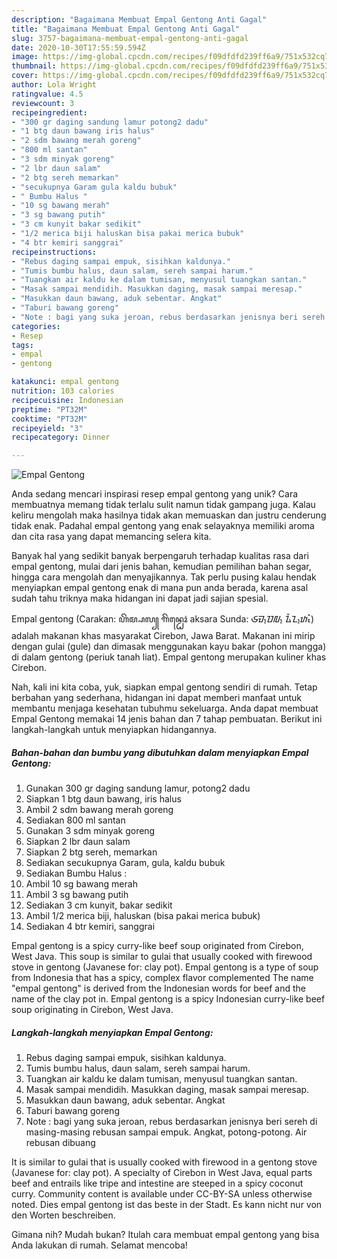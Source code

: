 ```yaml
---
description: "Bagaimana Membuat Empal Gentong Anti Gagal"
title: "Bagaimana Membuat Empal Gentong Anti Gagal"
slug: 3757-bagaimana-membuat-empal-gentong-anti-gagal
date: 2020-10-30T17:55:59.594Z
image: https://img-global.cpcdn.com/recipes/f09dfdfd239ff6a9/751x532cq70/empal-gentong-foto-resep-utama.jpg
thumbnail: https://img-global.cpcdn.com/recipes/f09dfdfd239ff6a9/751x532cq70/empal-gentong-foto-resep-utama.jpg
cover: https://img-global.cpcdn.com/recipes/f09dfdfd239ff6a9/751x532cq70/empal-gentong-foto-resep-utama.jpg
author: Lola Wright
ratingvalue: 4.5
reviewcount: 3
recipeingredient:
- "300 gr daging sandung lamur potong2 dadu"
- "1 btg daun bawang iris halus"
- "2 sdm bawang merah goreng"
- "800 ml santan"
- "3 sdm minyak goreng"
- "2 lbr daun salam"
- "2 btg sereh memarkan"
- "secukupnya Garam gula kaldu bubuk"
- " Bumbu Halus "
- "10 sg bawang merah"
- "3 sg bawang putih"
- "3 cm kunyit bakar sedikit"
- "1/2 merica biji haluskan bisa pakai merica bubuk"
- "4 btr kemiri sanggrai"
recipeinstructions:
- "Rebus daging sampai empuk, sisihkan kaldunya."
- "Tumis bumbu halus, daun salam, sereh sampai harum."
- "Tuangkan air kaldu ke dalam tumisan, menyusul tuangkan santan."
- "Masak sampai mendidih. Masukkan daging, masak sampai meresap."
- "Masukkan daun bawang, aduk sebentar. Angkat"
- "Taburi bawang goreng"
- "Note : bagi yang suka jeroan, rebus berdasarkan jenisnya beri sereh di masing-masing rebusan sampai empuk. Angkat, potong-potong. Air rebusan dibuang"
categories:
- Resep
tags:
- empal
- gentong

katakunci: empal gentong 
nutrition: 103 calories
recipecuisine: Indonesian
preptime: "PT32M"
cooktime: "PT32M"
recipeyield: "3"
recipecategory: Dinner

---
```



![Empal Gentong](https://img-global.cpcdn.com/recipes/f09dfdfd239ff6a9/751x532cq70/empal-gentong-foto-resep-utama.jpg)

Anda sedang mencari inspirasi resep empal gentong yang unik? Cara membuatnya memang tidak terlalu sulit namun tidak gampang juga. Kalau keliru mengolah maka hasilnya tidak akan memuaskan dan justru cenderung tidak enak. Padahal empal gentong yang enak selayaknya memiliki aroma dan cita rasa yang dapat memancing selera kita.

Banyak hal yang sedikit banyak berpengaruh terhadap kualitas rasa dari empal gentong, mulai dari jenis bahan, kemudian pemilihan bahan segar, hingga cara mengolah dan menyajikannya. Tak perlu pusing kalau hendak menyiapkan empal gentong enak di mana pun anda berada, karena asal sudah tahu triknya maka hidangan ini dapat jadi sajian spesial.

Empal gentong (Carakan: ꦲꦼꦩ꧀ꦥꦭ꧀ ꦒꦼꦤ꧀ꦛꦺꦴꦁ aksara Sunda: ᮈᮙ᮪ᮕᮜ᮪ ᮍᮨᮔ᮪ᮒᮧᮀ) adalah makanan khas masyarakat Cirebon, Jawa Barat. Makanan ini mirip dengan gulai (gule) dan dimasak menggunakan kayu bakar (pohon mangga) di dalam gentong (periuk tanah liat). Empal gentong merupakan kuliner khas Cirebon.


Nah, kali ini kita coba, yuk, siapkan empal gentong sendiri di rumah. Tetap berbahan yang sederhana, hidangan ini dapat memberi manfaat untuk membantu menjaga kesehatan tubuhmu sekeluarga. Anda dapat membuat Empal Gentong memakai 14 jenis bahan dan 7 tahap pembuatan. Berikut ini langkah-langkah untuk menyiapkan hidangannya.

<!--inarticleads1-->

##### Bahan-bahan dan bumbu yang dibutuhkan dalam menyiapkan Empal Gentong:

1. Gunakan 300 gr daging sandung lamur, potong2 dadu
1. Siapkan 1 btg daun bawang, iris halus
1. Ambil 2 sdm bawang merah goreng
1. Sediakan 800 ml santan
1. Gunakan 3 sdm minyak goreng
1. Siapkan 2 lbr daun salam
1. Siapkan 2 btg sereh, memarkan
1. Sediakan secukupnya Garam, gula, kaldu bubuk
1. Sediakan  Bumbu Halus :
1. Ambil 10 sg bawang merah
1. Ambil 3 sg bawang putih
1. Sediakan 3 cm kunyit, bakar sedikit
1. Ambil 1/2 merica biji, haluskan (bisa pakai merica bubuk)
1. Sediakan 4 btr kemiri, sanggrai


Empal gentong is a spicy curry-like beef soup originated from Cirebon, West Java. This soup is similar to gulai that usually cooked with firewood stove in gentong (Javanese for: clay pot). Empal gentong is a type of soup from Indonesia that has a spicy, complex flavor complemented The name &#34;empal gentong&#34; is derived from the Indonesian words for beef and the name of the clay pot in. Empal gentong is a spicy Indonesian curry-like beef soup originating in Cirebon, West Java. 

<!--inarticleads2-->

##### Langkah-langkah menyiapkan Empal Gentong:

1. Rebus daging sampai empuk, sisihkan kaldunya.
1. Tumis bumbu halus, daun salam, sereh sampai harum.
1. Tuangkan air kaldu ke dalam tumisan, menyusul tuangkan santan.
1. Masak sampai mendidih. Masukkan daging, masak sampai meresap.
1. Masukkan daun bawang, aduk sebentar. Angkat
1. Taburi bawang goreng
1. Note : bagi yang suka jeroan, rebus berdasarkan jenisnya beri sereh di masing-masing rebusan sampai empuk. Angkat, potong-potong. Air rebusan dibuang


It is similar to gulai that is usually cooked with firewood in a gentong stove (Javanese for: clay pot). A specialty of Cirebon in West Java, equal parts beef and entrails like tripe and intestine are steeped in a spicy coconut curry. Community content is available under CC-BY-SA unless otherwise noted. Dies empal gentong ist das beste in der Stadt. Es kann nicht nur von den Worten beschreiben. 

Gimana nih? Mudah bukan? Itulah cara membuat empal gentong yang bisa Anda lakukan di rumah. Selamat mencoba!
